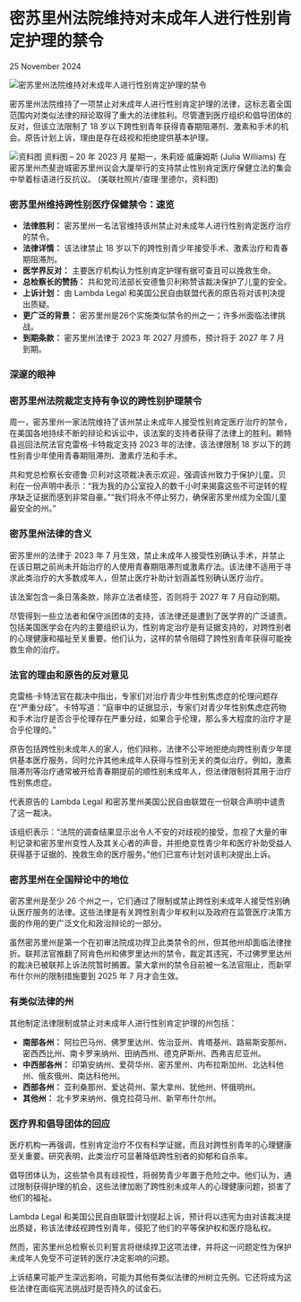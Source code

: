 # 密苏里州法院维持对未成年人进行性别肯定护理的禁令

25 November 2024

![密苏里州法院维持对未成年人进行性别肯定护理的禁令](https://www.newslooks.com/wp-content/uploads/2024/11/AP24330848411747.jpg)

密苏里州法院维持了一项禁止对未成年人进行性别肯定护理的法律，这标志着全国范围内对类似法律的辩论取得了重大的法律胜利。尽管遭到医疗组织和倡导团体的反对，但该立法限制了 18 岁以下跨性别青年获得青春期阻滞剂、激素和手术的机会。原告计划上诉，理由是存在歧视和拒绝提供基本护理。

![资料图](https://www.newslooks.com/wp-content/uploads/2024/11/AP24330848487155.jpg)
资料图 – 20 年 2023 月 星期一，朱莉娅·威廉姆斯 (Julia Williams) 在密苏里州杰斐逊城密苏里州议会大厦举行的支持禁止性别肯定医疗保健立法的集会中举着标语进行反抗议。 (美联社照片/查理·里德尔，资料图)

### **密苏里州维持跨性别医疗保健禁令：速览**

- **法律胜利：** 密苏里州一名法官维持该州禁止对未成年人进行性别肯定医疗治疗的禁令。
- **法律详情：** 该法律禁止 18 岁以下的跨性别青少年接受手术、激素治疗和青春期阻滞剂。
- **医学界反对：** 主要医疗机构认为性别肯定护理有据可查且可以挽救生命。
- **总检察长的赞扬：** 共和党司法部长安德鲁贝利称赞该裁决保护了儿童的安全。
- **上诉计划：** 由 Lambda Legal 和美国公民自由联盟代表的原告将对该判决提出质疑。
- **更广泛的背景：** 密苏里州是26个实施类似禁令的州之一；许多州面临法律挑战。
- **到期条款：** 密苏里州法律于 2023 年 2027 月颁布，预计将于 2027 年 7 月到期。

### **深邃的眼神**

### **密苏里州法院裁定支持有争议的跨性别护理禁令**

周一，密苏里州一家法院维持了该州禁止未成年人接受性别肯定医疗治疗的禁令，在美国各地持续不断的辩论和诉讼中，该法案的支持者获得了法律上的胜利。赖特县巡回法院法官克雷格·卡特裁定支持 2023 年的法律，该法律限制 18 岁以下的跨性别青少年使用青春期阻滞剂、激素疗法和手术。

共和党总检察长安德鲁·贝利对这项裁决表示欢迎，强调该州致力于保护儿童。贝利在一份声明中表示：“我为我的办公室投入的数千小时来揭露这些不可逆转的程序缺乏证据而感到非常自豪。”“我们将永不停止努力，确保密苏里州成为全国儿童最安全的州。”

### **密苏里州法律的含义**

密苏里州的法律于 2023 年 7 月生效，禁止未成年人接受性别确认手术，并禁止在该日期之前尚未开始治疗的人使用青春期阻滞剂或激素疗法。该法律不适用于寻求此类治疗的大多数成年人，但禁止医疗补助计划涵盖性别确认医疗治疗。

该法案包含一条日落条款，除非立法者续签，否则将于 2027 年 7 月自动到期。

尽管得到一些立法者和保守派团体的支持，该法律还是遭到了医学界的广泛谴责。包括美国医学会在内的主要组织认为，性别肯定治疗是有证据支持的，对跨性别者的心理健康和福祉至关重要。他们认为，这样的禁令阻碍了跨性别青年获得可能挽救生命的治疗。

### **法官的理由和原告的反对意见**

克雷格·卡特法官在裁决中指出，专家们对治疗青少年性别焦虑症的伦理问题存在“严重分歧”。卡特写道：“庭审中的证据显示，专家们对青少年性别焦虑症药物和手术治疗是否合乎伦理存在严重分歧，如果合乎伦理，那么多大程度的治疗才是合乎伦理的。”

原告包括跨性别未成年人的家人，他们辩称，法律不公平地拒绝向跨性别青少年提供基本医疗服务，同时允许其他未成年人获得与性别无关的类似治疗。例如，激素阻滞剂等治疗通常被开给青春期提前的顺性别未成年人，但法律限制将其用于治疗性别焦虑症。

代表原告的 Lambda Legal 和密苏里州美国公民自由联盟在一份联合声明中谴责了这一裁决。

该组织表示：“法院的调查结果显示出令人不安的对歧视的接受，忽视了大量的审判记录和密苏里州变性人及其关心者的声音，并拒绝变性青少年和医疗补助受益人获得基于证据的、挽救生命的医疗服务。”他们已宣布计划对该判决提出上诉。

### **密苏里州在全国辩论中的地位**

密苏里州是至少 26 个州之一，它们通过了限制或禁止跨性别未成年人接受性别确认医疗服务的法律。这些法律是有关跨性别青少年权利以及政府在监管医疗决策方面的作用的更广泛文化和政治辩论的一部分。

虽然密苏里州是第一个在初审法院成功捍卫此类禁令的州，但其他州却面临法律挫折。联邦法官推翻了阿肯色州和佛罗里达州的禁令，裁定其违宪，不过佛罗里达州的裁决已被联邦上诉法院暂时搁置。蒙大拿州的禁令目前被一名法官阻止，而新罕布什尔州的限制措施要到 2025 年 7 月才会生效。

### **有类似法律的州**

其他制定法律限制或禁止对未成年人进行性别肯定护理的州包括：

- **南部各州：** 阿拉巴马州、佛罗里达州、佐治亚州、肯塔基州、路易斯安那州、密西西比州、南卡罗来纳州、田纳西州、德克萨斯州、西弗吉尼亚州。
- **中西部各州：** 印第安纳州、爱荷华州、密苏里州、内布拉斯加州、北达科他州、俄亥俄州、南达科他州。
- **西部各州：** 亚利桑那州、爱达荷州、蒙大拿州、犹他州、怀俄明州。
- **其他州：** 北卡罗来纳州、俄克拉荷马州、新罕布什尔州。

### **医疗界和倡导团体的回应**

医疗机构一再强调，性别肯定治疗不仅有科学证据，而且对跨性别青年的心理健康至关重要。研究表明，此类治疗可显著降低跨性别者的抑郁和自杀率。

倡导团体认为，这些禁令具有歧视性，将弱势青少年置于危险之中。他们认为，通过限制获得护理的机会，这些法律加剧了跨性别未成年人的心理健康问题，损害了他们的福祉。

Lambda Legal 和美国公民自由联盟计划提起上诉，预计将以违宪为由对该裁决提出质疑，称该法律歧视跨性别青年，侵犯了他们的平等保护权和医疗隐私权。

然而，密苏里州总检察长贝利誓言将继续捍卫这项法律，并将这一问题定性为保护未成年人免受不可逆转的医疗决定影响的问题。

上诉结果可能产生深远影响，可能为其他有类似法律的州树立先例。它还将成为这些法律在面临宪法挑战时是否持久的试金石。
<!-- tcd_original_link https://www.newslooks.com/zh-CN/missouri-court-upholds-ban-on-gender-affirming-care-for-minors/ -->
